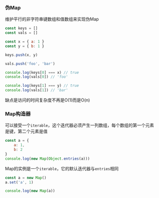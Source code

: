 ### 伪Map

维护平行的非字符串键数组和值数组来实现伪Map

```js
const keys = []
const vals = []

const x = { a: 1 }
const y = { b: 1 }

keys.push(x, y)

vals.push('foo', 'bar')

console.log(keys[0] === x) // true
console.log(vals[0]) // 'foo'

console.log(keys[1] === y) // true
console.log(vals[1]) // 'bar'
```

缺点是访问的时间复杂度不再是O(1)而是O(n)

### Map构造器

可以接受一个`iterable`，这个迭代器必须产生一列数组，每个数组的第一个元素是键，第二个元素是值

```js
const a = {
    a: 1,
    b: 2
}
console.log(new Map(Object.entries(a)))
```

Map的实例是一个`iterable`，它的默认迭代器与`entries`相同

```js
const a = new Map()
a.set('a', 1)

console.log(new Map(a))
```

